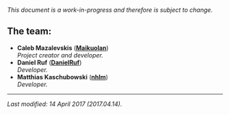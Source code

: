 <!--
    PEOPLE.md: A document describing the people behind phpMussel.

    This document is a work-in-progress and is therefore subject to change.

    THE TEAM:

    Caleb Mazalevskis.
        Primary role: Project creator and developer.
        GitHub: https://github.com/Maikuolan

    Daniel Ruf.
        Primary role: Developer.
        GitHub: https://github.com/DanielRuf
        Website: https://daniel-ruf.de/

    Matthias Kaschubowski.
        Primary role: Developer.
        GitHub: https://github.com/nhlm
        Website: https://nhlm.eu/




    BELOW THIS LINE IS THE MARKDOWN VERSION OF THIS DOCUMENT. -->

*This document is a work-in-progress and therefore is subject to change.*

## **The team:**

- **Caleb Mazalevskis** ([**Maikuolan**](https://github.com/Maikuolan))
<br />*Project creator and developer.*
- **Daniel Ruf** ([**DanielRuf**](https://github.com/DanielRuf))
<br />*Developer.*
- **Matthias Kaschubowski** ([**nhlm**](https://github.com/nhlm))
<br />*Developer.*

---

*Last modified: 14 April 2017 (2017.04.14).*
